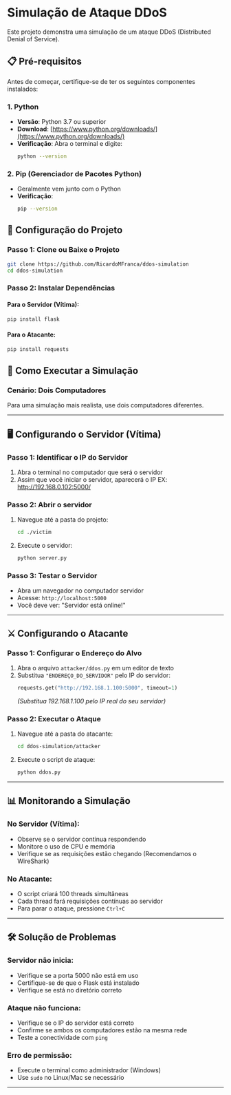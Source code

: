 # Simulação de Ataque DDoS

Este projeto demonstra uma simulação de um ataque DDoS (Distributed Denial of Service).

## 📋 Pré-requisitos

Antes de começar, certifique-se de ter os seguintes componentes instalados:

### 1. Python
- **Versão**: Python 3.7 ou superior
- **Download**: [https://www.python.org/downloads/](https://www.python.org/downloads/)
- **Verificação**: Abra o terminal e digite:
  ```bash
  python --version
  ```

### 2. Pip (Gerenciador de Pacotes Python)
- Geralmente vem junto com o Python
- **Verificação**:
  ```bash
  pip --version
  ```

## 🚀 Configuração do Projeto

### Passo 1: Clone ou Baixe o Projeto
```bash
git clone https://github.com/RicardoMFranca/ddos-simulation
cd ddos-simulation
```

### Passo 2: Instalar Dependências

#### Para o Servidor (Vítima):
```bash
pip install flask
```

#### Para o Atacante:
```bash
pip install requests
```

## 🎯 Como Executar a Simulação

### Cenário: Dois Computadores
Para uma simulação mais realista, use dois computadores diferentes.

---

## 🖥️ Configurando o Servidor (Vítima)

### Passo 1: Identificar o IP do Servidor
1. Abra o terminal no computador que será o servidor
2. Assim que você iniciar o servidor, aparecerá o IP EX: http://192.168.0.102:5000/

### Passo 2: Abrir o servidor
1. Navegue até a pasta do projeto:
   ```bash
   cd ./victim
   ```

2. Execute o servidor:
   ```bash
   python server.py
   ```

### Passo 3: Testar o Servidor
- Abra um navegador no computador servidor
- Acesse: `http://localhost:5000`
- Você deve ver: "Servidor está online!"

---

## ⚔️ Configurando o Atacante

### Passo 1: Configurar o Endereço do Alvo
1. Abra o arquivo `attacker/ddos.py` em um editor de texto
2. Substitua `"ENDEREÇO_DO_SERVIDOR"` pelo IP do servidor:
   ```python
   requests.get("http://192.168.1.100:5000", timeout=1)
   ```
   *(Substitua 192.168.1.100 pelo IP real do seu servidor)*

### Passo 2: Executar o Ataque
1. Navegue até a pasta do atacante:
   ```bash
   cd ddos-simulation/attacker
   ```

2. Execute o script de ataque:
   ```bash
   python ddos.py
   ```

---

## 📊 Monitorando a Simulação

### No Servidor (Vítima):
- Observe se o servidor continua respondendo
- Monitore o uso de CPU e memória
- Verifique se as requisições estão chegando (Recomendamos o WireShark)

### No Atacante:
- O script criará 100 threads simultâneas
- Cada thread fará requisições contínuas ao servidor
- Para parar o ataque, pressione `Ctrl+C`


---

## 🛠️ Solução de Problemas

### Servidor não inicia:
- Verifique se a porta 5000 não está em uso
- Certifique-se de que o Flask está instalado
- Verifique se está no diretório correto

### Ataque não funciona:
- Verifique se o IP do servidor está correto
- Confirme se ambos os computadores estão na mesma rede
- Teste a conectividade com `ping`

### Erro de permissão:
- Execute o terminal como administrador (Windows)
- Use `sudo` no Linux/Mac se necessário


---